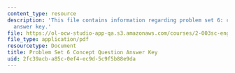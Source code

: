 ```yaml
---
content_type: resource
description: 'This file contains information regarding problem set 6: concept question
  answer key.'
file: https://ol-ocw-studio-app-qa.s3.amazonaws.com/courses/2-003sc-engineering-dynamics-fall-2011/2fc39acba85c0ef4ec9d5c9f5b88e9da_MIT2_003SCF11_pset6CoSol.pdf
file_type: application/pdf
resourcetype: Document
title: Problem Set 6 Concept Question Answer Key
uid: 2fc39acb-a85c-0ef4-ec9d-5c9f5b88e9da
---
```

